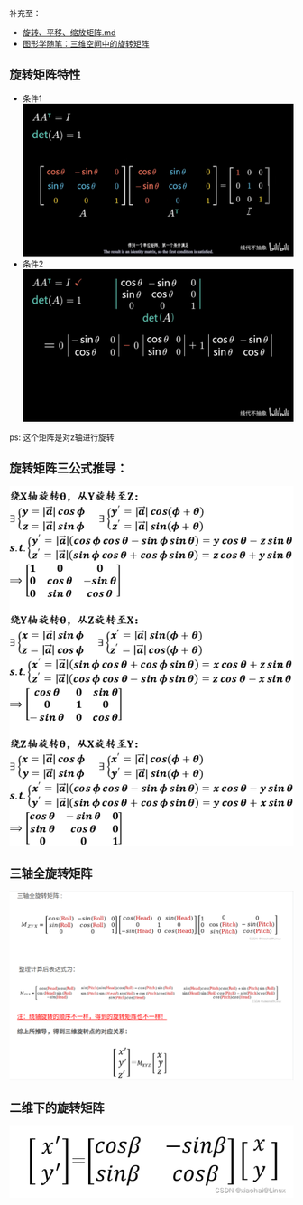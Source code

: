 补充至：
- [旋转、平移、缩放矩阵.md](/home/megumin/code/opencv/opencv4/learn/旋转、平移、缩放矩阵.md)
- [图形学随笔：三维空间中的旋转矩阵](https://zhuanlan.zhihu.com/p/463373675)
## 旋转矩阵特性
- 条件1
![alt text](ss/rr-1.png)
- 条件2
![alt text](ss/rr-2.png)

ps: 这个矩阵是对z轴进行旋转

## 旋转矩阵三公式推导：
![alt text](ss/rr-3.png)

## 三轴全旋转矩阵
![alt text](ss/rr-4.png)

## 二维下的旋转矩阵
![alt text](ss/rr-5.png)